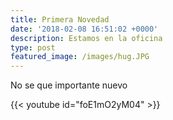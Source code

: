 ```yaml
---
title: Primera Novedad
date: '2018-02-08 16:51:02 +0000'
description: Estamos en la oficina
type: post
featured_image: /images/hug.JPG
---
```

<span class="red">No se que importante nuevo</span>

{{< youtube id="foE1mO2yM04" >}}
